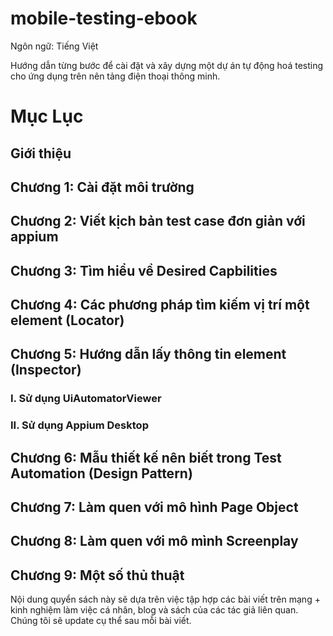 # mobile-testing-ebook
Ngôn ngữ: Tiếng Việt

Hướng dẫn từng bước để cài đặt và xây dựng một dự án tự động hoá testing cho ứng dụng trên nên tảng điện thoại thông minh.

# Mục Lục 

## Giới thiệu
## Chương 1: Cài đặt môi trường
## Chương 2: Viết kịch bản test case đơn giản với appium
## Chương 3: Tìm hiểu về Desired Capbilities 
## Chương 4: Các phương pháp tìm kiếm vị trí một element (Locator)
## Chương 5: Hướng dẫn lấy thông tin element (Inspector)
### I. Sử dụng UiAutomatorViewer
### II. Sử dụng Appium Desktop
## Chương 6: Mẫu thiết kế nên biết trong Test Automation (Design Pattern)
## Chương 7: Làm quen với mô hình Page Object 
## Chương 8: Làm quen với mô mình Screenplay 
## Chương 9: Một số thủ thuật 


Nội dung quyển sách này sẽ dựa trên việc tập hợp các bài viết trên mạng + kinh nghiệm làm việc cá nhân, blog và sách của các tác giả liên quan. Chúng tôi sẽ update cụ thể sau mỗi bài viết.
